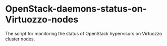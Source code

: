 # OpenStack-daemons-status-on-Virtuozzo-nodes
The script for monitoring the status of OpenStack hypervisors on Virtuozzo cluster nodes.
